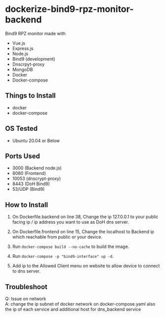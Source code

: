 # dockerize-bind9-rpz-monitor-backend
Bind9 RPZ monitor made with 
- Vue.js
- Express.js
- Node.js
- Bind9 (development)
- Dnscrpyt-proxy
- MongoDB
- Docker
- Docker-compose

## Things to Install
- docker
- docker-compose

## OS Tested

- Ubuntu 20.04 or Below

## Ports Used
- 3000 (Backend node.js)
- 8080 (Frontend)
- 10053 (dnscrypt-proxy)
- 8443 (DoH Bind9)
- 53/UDP (Bind9)

## How to Install

1. On Dockerfile.backend on line 38, Change the ip 127.0.0.1 to your public facing ip / ip address you want to use as DoH dns server.

2. On Dockerfile.frontend on line 15, Change the localhost to Backend ip which reachable from public or your device.

3. Run `docker-compose build --no-cache` to build the image.

4. Run `docker-compose -p "bind9-interface" up -d`.

5. Add ip to the Allowed Client menu on website to allow device to connect to dns server.

## Troubleshoot
Q: Issue on network <br/>
A: change the ip subnet of docker network on docker-compose.yaml also the ip of each service and additional host for dns_backend service
